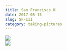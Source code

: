 ```yaml
---
title: San Francisco Ⅲ
date: 2017-05-15
slug: SF-III
category: taking-pictures
---
```


<div class="gallery">
    <div class="picture">
        <a href="/photos/sf/005.jpg">
            <img src="/photos/sf/005.jpg" />
        </a>
    </div>
    <div class="picture">
        <a href="/photos/sf/006.jpg">
            <img src="/photos/sf/006.jpg" />
        </a>
    </div>
</div>
